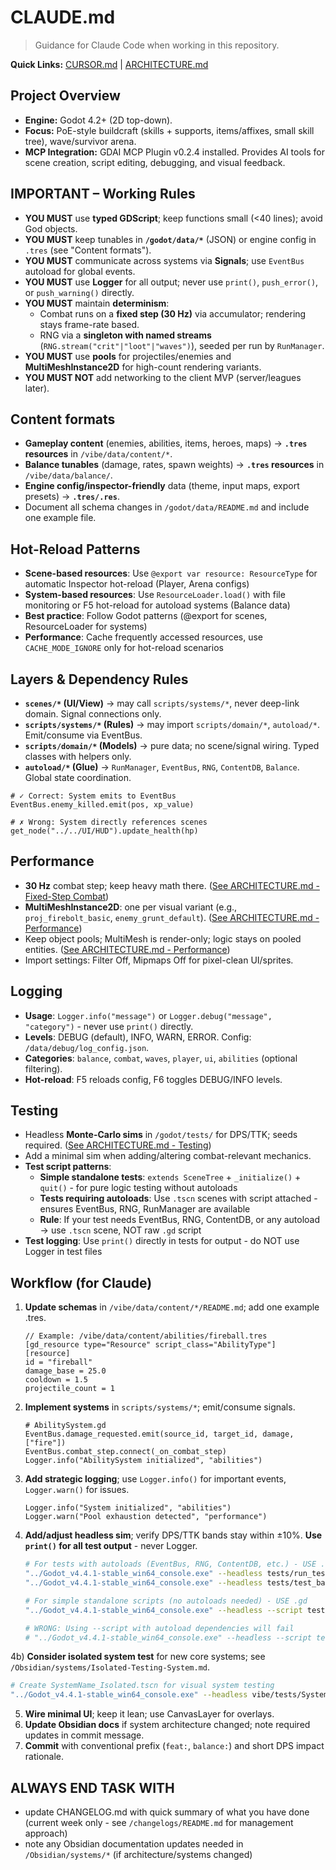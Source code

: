 # CLAUDE.md
> Guidance for Claude Code when working in this repository.

**Quick Links:** [CURSOR.md](CURSOR.md) | [ARCHITECTURE.md](ARCHITECTURE.md)

## Project Overview
- **Engine:** Godot 4.2+ (2D top-down).
- **Focus:** PoE-style buildcraft (skills + supports, items/affixes, small skill tree), wave/survivor arena.
- **MCP Integration:** GDAI MCP Plugin v0.2.4 installed. Provides AI tools for scene creation, script editing, debugging, and visual feedback.


## IMPORTANT – Working Rules
- **YOU MUST** use **typed GDScript**; keep functions small (<40 lines); avoid God objects.
- **YOU MUST** keep tunables in **`/godot/data/*`** (JSON) or engine config in `.tres` (see "Content formats").
- **YOU MUST** communicate across systems via **Signals**; use `EventBus` autoload for global events.
- **YOU MUST** use **Logger** for all output; never use `print()`, `push_error()`, or `push_warning()` directly.
- **YOU MUST** maintain **determinism**:
  - Combat runs on a **fixed step (30 Hz)** via accumulator; rendering stays frame-rate based.
  - RNG via a **singleton with named streams** (`RNG.stream("crit"|"loot"|"waves")`), seeded per run by `RunManager`.
- **YOU MUST** use **pools** for projectiles/enemies and **MultiMeshInstance2D** for high-count rendering variants.
- **YOU MUST NOT** add networking to the client MVP (server/leagues later).

## Content formats
- **Gameplay content** (enemies, abilities, items, heroes, maps) → **`.tres` resources** in `/vibe/data/content/*`.
- **Balance tunables** (damage, rates, spawn weights) → **`.tres` resources** in `/vibe/data/balance/`.
- **Engine config/inspector-friendly** data (theme, input maps, export presets) → **`.tres/.res`**.
- Document all schema changes in `/godot/data/README.md` and include one example file.

## Hot-Reload Patterns
- **Scene-based resources**: Use `@export var resource: ResourceType` for automatic Inspector hot-reload (Player, Arena configs)
- **System-based resources**: Use `ResourceLoader.load()` with file monitoring or F5 hot-reload for autoload systems (Balance data)  
- **Best practice**: Follow Godot patterns (@export for scenes, ResourceLoader for systems)
- **Performance**: Cache frequently accessed resources, use `CACHE_MODE_IGNORE` only for hot-reload scenarios

## Layers & Dependency Rules
- **`scenes/*` (UI/View)** → may call `scripts/systems/*`, never deep-link domain. Signal connections only.
- **`scripts/systems/*` (Rules)** → may import `scripts/domain/*`, `autoload/*`. Emit/consume via EventBus.
- **`scripts/domain/*` (Models)** → pure data; no scene/signal wiring. Typed classes with helpers only.
- **`autoload/*` (Glue)** → `RunManager`, `EventBus`, `RNG`, `ContentDB`, `Balance`. Global state coordination.

```gdscript
# ✓ Correct: System emits to EventBus
EventBus.enemy_killed.emit(pos, xp_value)

# ✗ Wrong: System directly references scenes
get_node("../../UI/HUD").update_health(hp)
```

## Performance
- **30 Hz** combat step; keep heavy math there. ([See ARCHITECTURE.md - Fixed-Step Combat](ARCHITECTURE.md#fixed-step-combat-loop-decision-5a))
- **MultiMeshInstance2D**: one per visual variant (e.g., `proj_firebolt_basic`, `enemy_grunt_default`). ([See ARCHITECTURE.md - Performance](ARCHITECTURE.md#performance-decision-10a))
- Keep object pools; MultiMesh is render-only; logic stays on pooled entities. ([See ARCHITECTURE.md - Performance](ARCHITECTURE.md#performance-decision-10a))
- Import settings: Filter Off, Mipmaps Off for pixel-clean UI/sprites.

## Logging
- **Usage**: `Logger.info("message")` or `Logger.debug("message", "category")` - never use `print()` directly.
- **Levels**: DEBUG (default), INFO, WARN, ERROR. Config: `/data/debug/log_config.json`.
- **Categories**: `balance`, `combat`, `waves`, `player`, `ui`, `abilities` (optional filtering).
- **Hot-reload**: F5 reloads config, F6 toggles DEBUG/INFO levels.

## Testing
- Headless **Monte-Carlo sims** in `/godot/tests/` for DPS/TTK; seeds required. ([See ARCHITECTURE.md - Testing](ARCHITECTURE.md#testing-decision-7))
- Add a minimal sim when adding/altering combat-relevant mechanics.
- **Test script patterns**:
  - **Simple standalone tests**: `extends SceneTree` + `_initialize()` + `quit()` - for pure logic testing without autoloads
  - **Tests requiring autoloads**: Use `.tscn` scenes with script attached - ensures EventBus, RNG, RunManager are available
  - **Rule**: If your test needs EventBus, RNG, ContentDB, or any autoload → use `.tscn` scene, NOT raw `.gd` script
- **Test logging**: Use `print()` directly in tests for output - do NOT use Logger in test files

## Workflow (for Claude)
1) **Update schemas** in `/vibe/data/content/*/README.md`; add one example .tres.
   ```tres
   // Example: /vibe/data/content/abilities/fireball.tres
   [gd_resource type="Resource" script_class="AbilityType"]
   [resource]
   id = "fireball"
   damage_base = 25.0
   cooldown = 1.5
   projectile_count = 1
   ```
2) **Implement systems** in `scripts/systems/*`; emit/consume signals.
   ```gdscript
   # AbilitySystem.gd
   EventBus.damage_requested.emit(source_id, target_id, damage, ["fire"])
   EventBus.combat_step.connect(_on_combat_step)
   Logger.info("AbilitySystem initialized", "abilities")
   ```
3) **Add strategic logging**; use `Logger.info()` for important events, `Logger.warn()` for issues.
   ```gdscript
   Logger.info("System initialized", "abilities")
   Logger.warn("Pool exhaustion detected", "performance")
   ```
4) **Add/adjust headless sim**; verify DPS/TTK bands stay within ±10%. **Use `print()` for all test output** - never Logger.
   ```bash
   # For tests with autoloads (EventBus, RNG, ContentDB, etc.) - USE .tscn
   "../Godot_v4.4.1-stable_win64_console.exe" --headless tests/run_tests.tscn
   "../Godot_v4.4.1-stable_win64_console.exe" --headless tests/test_balance.tscn
   
   # For simple standalone scripts (no autoloads needed) - USE .gd
   "../Godot_v4.4.1-stable_win64_console.exe" --headless --script tests/simple_math_test.gd
   
   # WRONG: Using --script with autoload dependencies will fail
   # "../Godot_v4.4.1-stable_win64_console.exe" --headless --script tests/test_with_eventbus.gd  # ❌ FAILS
   ```
4b) **Consider isolated system test** for new core systems; see `/Obsidian/systems/Isolated-Testing-System.md`.
   ```bash
   # Create SystemName_Isolated.tscn for visual system testing
   "../Godot_v4.4.1-stable_win64_console.exe" --headless vibe/tests/SystemName_Isolated.tscn --quit-after 5
   ```
5) **Wire minimal UI**; keep it lean; use CanvasLayer for overlays.
6) **Update Obsidian docs** if system architecture changed; note required updates in commit message.
7) **Commit** with conventional prefix (`feat:`, `balance:`) and short DPS impact rationale.

## ALWAYS END TASK WITH ##
- update CHANGELOG.md with quick summary of what you have done (current week only - see `/changelogs/README.md` for management approach)
- note any Obsidian documentation updates needed in `/Obsidian/systems/*` (if architecture/systems changed)